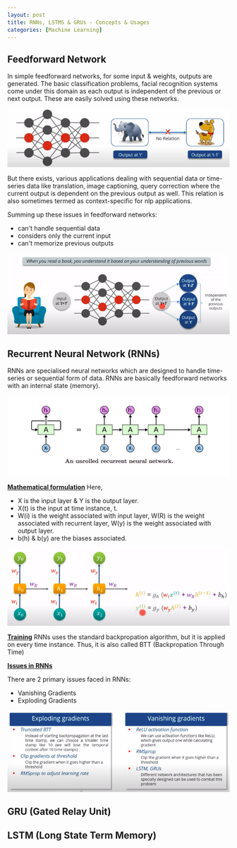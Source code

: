 ```yaml
---
layout: post
title: RNNs, LSTMS & GRUs - Concepts & Usages
categories: [Machine Learning]
---
```


## Feedforward Network

In simple feedforward networks, for some input & weights, outputs are generated. The basic classification problems, facial recognition systems come under this domain as each output is independent of the previous or next output. These are easily solved using these networks.

![feedforward-plus](../assets/images/RNN-1.png)

But there exists, various applications dealing with sequential data or time-series data like translation, image captioning, query correction where the current output is dependent on the previous output as well. This relation is also sometimes termed as context-specific for nlp applications.

Summing up these issues in feedforward networks:
- can't handle sequential data
- considers only the current input
- can't memorize previous outputs

![feedforward-minus](../assets/images/RNN-2.png)

## Recurrent Neural Network (RNNs)

RNNs are specialised neural networks which are designed to handle time-series or sequential form of data. RNNs are basically feedforward networks with an internal state (memory).

![rnn-basics](../assets/images/RNN-5.png)

<ins>**Mathematical formulation**</ins>
Here,
- X is the input layer & Y is the output layer.
- X(t) is the input at time instance, t.
- W(i) is the weight associated with input layer, W(R) is the weight associated with recurrent layer, W(y) is the weight associated with output layer.
- b(h) & b(y) are the biases associated.

![rnn-mathematics](../assets/images/RNN-3.png)


<ins>**Training**</ins>
RNNs uses the standard backpropation algorithm, but it is applied on every time instance. Thus, it is also called BTT (Backpropation Through Time)

<ins>**Issues in RNNs**</ins>

There are 2 primary issues faced in RNNs:
- Vanishing Gradients
- Exploding Gradients

![rnn-issues-solutions](../assets/images/RNN-4.png)

## GRU (Gated Relay Unit)

## LSTM (Long State Term Memory)
